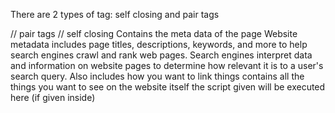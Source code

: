 There are 2 types of tag:
    self closing and pair tags 

<script> links the js </script> // pair tags
<link  tag links the css > // self closing 

<head >Contains the meta data of the page 
Website metadata includes page titles, descriptions, keywords, 
and more to help search engines crawl and rank web pages.
Search engines interpret data and information on website 
pages to determine how relevant it is to a user's search query. 
Also includes how you want to link things </head>

<body>
contains all the things you want to see on the website itself
the script given will be executed here (if given inside)
</body>